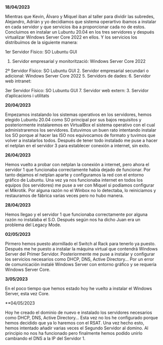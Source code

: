 **18/04/2023**

Mientras que Kevin, Álvaro y Miquel iban al taller para dividir las subredes, Alejandro, Adrián y yo decidiamos que sistema operartivo ibamos a instalar en cada servidor y que servicios iba a proporcionar cada no de estos. Concluimos en instalar un Lubuntu 20.04 en los tres servidores y después virtualizar Windows Server Core 2022 en ellos. Y los servicios los distribuímos de la siguiente manera: 

1er Servidor Físico: SO Lubuntu GUI
  1. Servidor empresarial y monitorització: Windows Server Core 2022

2º Servidor Físico: SO Lubuntu GUI
  2. Servidor empresarial secundari o adicional: Windows Server Core 2022
  5. Servidors de dades: 
  6. Servidor web intranet: 

3er Servidor Físico: SO Lubuntu GUI 
  7. Servidor web extern: 
  3. Servidor d’aplicacions i utilitats


**20/04/2023**

Empezamos instalando los sistemas operativos en los servidores, hemos elegido Lubuntu 20.04 como SO principal por sus bajos requisitos y posteriormente instalaremos en VirtualBox el sistema operativo con el cual administraremos los servidores. Estuvimos un buen rato intentando instalar los SO porque al hacer las ISO nos equivocamos de formato y tuvimos que volver a instalarlos todos. Después de tener todo instalado me puse a hacer el netplan en el servidor 3 para establecer conexión a internet, sin exito.


**26/04/2023**

Hemos vuelto a probar con netplan la conexión a internet, pero ahora el servidor 1 que funcionaba correctamente había dejado de funcionar. Por tanto dejamos el netplan aparte y configuramos la red con el entorno gráfico de Lubuntu. Una vez ya nos funcionaba internet en todos los equipos (los servidores) me puse a ver con Miquel si podíamos configurar el Mikrotik. Por alguna razón no el Winbox no lo detectaba, lo reiniciamos y restauramos de fábrica varias veces pero no hubo manera.


**28/04/2023**

Hemos llegao y el servidor 1 que funcionaba correctamente por alguna razón no instalaba el S.O. Después según nos ha dicho Juan era un problema del Legacy Mode.

**02/05/2023**

Pirmero hemos puesto atornillado el Switch al Rack para tenerlo ya puesto. Después me he puesto a instalar la máquina virtual que contendrá Windows Server del Primer Servidor. Posteriormente me puse a instalar y configurar los servicios necesarios como DHCP, DNS, Active Directory... Por un error de comunicación instalé Windows Server con entorno gráfico y se requería Windows Server Core.

**3/05/2023**

En el poco tiempo que hemos estado hoy he vuelto a instalar el Windows Server, esta vez Core.

**04/05/2023

Hoy he creado el dominio de nuevo e instalado los servidores necesarios como DHCP, DNS, Active Directory... Esta vez no los he configurado porque hemos decidido que ya lo haremos con el RSAT. Una vez hecho esto, hemos intentado añadir varias veces el Segundo Servidor al domino. Al principio no nos ha funcionado pero finalmente hemos podido unirlo cambiando el DNS a la IP del Servidor 1.
